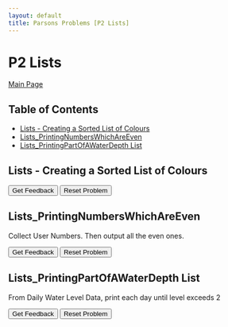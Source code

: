```yaml
---
layout: default
title: Parsons Problems [P2 Lists]
---
```


# P2 Lists

[Main Page](/Parson-Problems.html)

## Table of Contents

- [Lists - Creating a Sorted List of Colours](#lists---creating-a-sorted-list-of-colours)
- [Lists_PrintingNumbersWhichAreEven](#lists---printing-numbers-which-are-even)
- [Lists_PrintingPartOfAWaterDepth List](#lists---printing-part-of-a-water-depth-list)

## Lists - Creating a Sorted List of Colours

<div id="Lists_CreatingASortedListOfColours-sortableTrash" class="sortable-code"></div> 
<div id="Lists_CreatingASortedListOfColours-sortable" class="sortable-code"></div> 
<div style="clear:both;"></div> 
<p> 
    <input id="Lists_CreatingASortedListOfColours-feedbackLink" value="Get Feedback" type="button" /> 
    <input id="Lists_CreatingASortedListOfColours-newInstanceLink" value="Reset Problem" type="button" /> 
</p> 
<script type="text/javascript"> 
(function(){
  var initial = "myList = []\n" +
    "colour = input(&quot;First colour? D for done. &quot;)\n" +
    "while colour != &quot;D&quot;:\n" +
    "    myList.append(colour)\n" +
    "    colour = input(&quot;Next colour? D for done. &quot;)\n" +
    "myList.sort()\n" +
    "for el in myList:\n" +
    "    print(el)";
  var parsonsPuzzle = new ParsonsWidget({
    "sortableId": "Lists_CreatingASortedListOfColours-sortable",
    "max_wrong_lines": 10,
    "grader": ParsonsWidget._graders.LineBasedGrader,
    "exec_limit": 2500,
    "can_indent": true,
    "x_indent": 50,
    "lang": "en",
    "show_feedback": true
  });
  parsonsPuzzle.init(initial);
  parsonsPuzzle.shuffleLines();
  $("#Lists_CreatingASortedListOfColours-newInstanceLink").click(function(event){ 
      event.preventDefault(); 
      parsonsPuzzle.shuffleLines(); 
  }); 
  $("#Lists_CreatingASortedListOfColours-feedbackLink").click(function(event){ 
      event.preventDefault(); 
      parsonsPuzzle.getFeedback(); 
  }); 
})(); 
</script>

## Lists_PrintingNumbersWhichAreEven

Collect User Numbers. Then output all the even ones.

<div id="Lists_PrintingNumbersWhichAreEven-sortableTrash" class="sortable-code"></div> 
<div id="Lists_PrintingNumbersWhichAreEven-sortable" class="sortable-code"></div> 
<div style="clear:both;"></div> 
<p> 
    <input id="Lists_PrintingNumbersWhichAreEven-feedbackLink" value="Get Feedback" type="button" /> 
    <input id="Lists_PrintingNumbersWhichAreEven-newInstanceLink" value="Reset Problem" type="button" /> 
</p> 
<script type="text/javascript"> 
(function(){
  var initial = "myList = []\n" +
    "num = int(input(&quot;Enter first number. 0 to stop.&quot;))\n" +
    "while num != 0:\n" +
    "    myList.append(num)\n" +
    "    num = int(input(&quot;Enter next number. 0 to stop.&quot;))\n" +
    "for num in myList:\n" +
    "    if num % 2 == 0:\n" +
    "        print(num)";
  var parsonsPuzzle = new ParsonsWidget({
    "sortableId": "Lists_PrintingNumbersWhichAreEven-sortable",
    "max_wrong_lines": 10,
    "grader": ParsonsWidget._graders.LineBasedGrader,
    "exec_limit": 2500,
    "can_indent": true,
    "x_indent": 50,
    "lang": "en",
    "show_feedback": true
  });
  parsonsPuzzle.init(initial);
  parsonsPuzzle.shuffleLines();
  $("#Lists_PrintingNumbersWhichAreEven-newInstanceLink").click(function(event){ 
      event.preventDefault(); 
      parsonsPuzzle.shuffleLines(); 
  }); 
  $("#Lists_PrintingNumbersWhichAreEven-feedbackLink").click(function(event){ 
      event.preventDefault(); 
      parsonsPuzzle.getFeedback(); 
  }); 
})(); 
</script>

## Lists_PrintingPartOfAWaterDepth List

From Daily Water Level Data, print each day until level exceeds 2

<div id="Lists_PrintingPartOfAWaterDepth List-sortableTrash" class="sortable-code"></div> 
<div id="Lists_PrintingPartOfAWaterDepth List-sortable" class="sortable-code"></div> 
<div style="clear:both;"></div> 
<p> 
    <input id="Lists_PrintingPartOfAWaterDepth List-feedbackLink" value="Get Feedback" type="button" /> 
    <input id="Lists_PrintingPartOfAWaterDepth List-newInstanceLink" value="Reset Problem" type="button" /> 
</p> 
<script type="text/javascript"> 
(function(){
  var initial = "waterDepth = [1.2, 0.8, 1.0, 1.5, 1.9, 2.1, 2.5, 2.7]\n" +
    "for i in range(len(waterDepth)):\n" +
    "    curDepth = waterDepth[i]\n" +
    "    if curDepth &gt; 2:\n" +
    "        break\n" +
    "    print(i, curDepth)";
  var parsonsPuzzle = new ParsonsWidget({
    "sortableId": "Lists_PrintingPartOfAWaterDepth List-sortable",
    "max_wrong_lines": 10,
    "grader": ParsonsWidget._graders.LineBasedGrader,
    "exec_limit": 2500,
    "can_indent": true,
    "x_indent": 50,
    "lang": "en",
    "show_feedback": true
  });
  parsonsPuzzle.init(initial);
  parsonsPuzzle.shuffleLines();
  $("#Lists_PrintingPartOfAWaterDepth List-newInstanceLink").click(function(event){ 
      event.preventDefault(); 
      parsonsPuzzle.shuffleLines(); 
  }); 
  $("#Lists_PrintingPartOfAWaterDepth List-feedbackLink").click(function(event){ 
      event.preventDefault(); 
      parsonsPuzzle.getFeedback(); 
  }); 
})(); 
</script>

